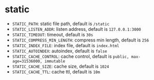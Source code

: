 # static

- `STATIC_PATH`: static file path, default is `/static`
- `STATIC_LISTEN_ADDR`: listen address, default is `127.0.0.1:3000`
- `STATIC_TIMEOUT`: timeout, default is `30s`
- `STATIC_COMPRESS_MIN_LENGTH`: compress min length, default is `256`
- `STATIC_INDEX_FILE`: index file, default is `index.html`
- `STATIC_AUTOINDEX`: autoindex, default is `false`
- `STATIC_CACHE_CONTROL`: cache control, default is `public, max-age=31536000, immutable`
- `STATIC_CACHE_SIZE`: cache size, default is `1024`
- `STATIC_CACHE_TTL`: cache ttl, default is `10m`
